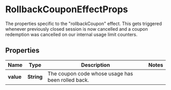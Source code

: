 

# RollbackCouponEffectProps

The properties specific to the \"rollbackCoupon\" effect. This gets triggered whenever previously closed session is now cancelled and a coupon redemption was cancelled on our internal usage limit counters.
## Properties

Name | Type | Description | Notes
------------ | ------------- | ------------- | -------------
**value** | **String** | The coupon code whose usage has been rolled back. | 



